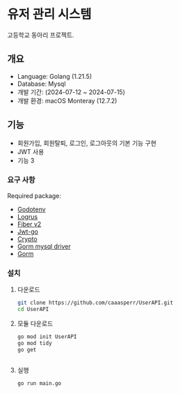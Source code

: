 # 유저 관리 시스템

고등학교 동아리 프로젝트.

## 개요

- Language: Golang (1.21.5)
- Database: Mysql
- 개발 기간: (2024-07-12 ~ 2024-07-15)
- 개발 환경: macOS Monteray (12.7.2)


## 기능

- 회원가입, 회원탈퇴, 로그인, 로그아웃의 기본 기능 구현
- JWT 사용
- 기능 3

### 요구 사항
Required package:
- [Godotenv](github.com/joho/godotenv)
- [Logrus](github.com/sirupsen/logrus)
- [Fiber v2](github.com/gofiber/fiber/v2)
- [Jwt-go](github.com/dgrijalva/jwt-go)
- [Crypto](golang.org/x/crypto)
- [Gorm mysql driver](gorm.io/driver/mysql)
- [Gorm](gorm.io/gorm)

### 설치

1. 다운로드

   ```bash
   git clone https://github.com/caaasperr/UserAPI.git
   cd UserAPI

2. 모듈 다운로드
   
   ```bash 
   go mod init UserAPI
   go mod tidy
   go get 
  
3. 실행
   
    ```bash
    go run main.go
  
